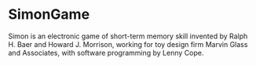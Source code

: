 # SimonGame
Simon is an electronic game of short-term memory skill invented by Ralph H. Baer and Howard J. Morrison, working for toy design firm Marvin Glass and Associates, with software programming by Lenny Cope.
